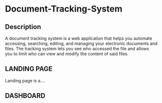 # Document-Tracking-System

## Description
A document tracking system is a web application that helps you automate accessing, searching, editing, and managing your electronic documents and files. The tracking system lets you see who accessed the file and allows you to limit who can view and modify the content of said files.

## LANDING PAGE

Landing page is a....

## DASHBOARD